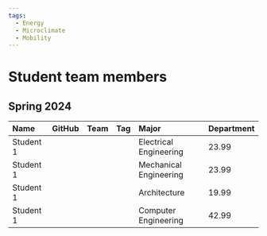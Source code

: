 ```yaml
---
tags:
  - Energy
  - Microclimate
  - Mobility
---
```


# Student team members

## Spring 2024

| Name      | GitHub | Team | Tag | Major                  | Department |
|:--------- |:------ |:---- |:--- |:---------------------- |:---------- |
| Student 1 |        |      |     | Electrical Engineering | 23.99      |
| Student 1 |        |      |     | Mechanical Engineering | 23.99      |
| Student 1 |        |      |     | Architecture           | 19.99      |
| Student 1 |        |      |     | Computer Engineering   | 42.99      |
